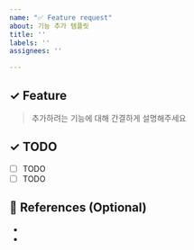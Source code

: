 ```yaml
---
name: "✅ Feature request"
about: 기능 추가 템플릿
title: ''
labels: ''
assignees: ''

---
```


## ✓ Feature

> 추가하려는 기능에 대해 간결하게 설명해주세요

## ✓ TODO

- [ ] TODO
- [ ] TODO

## 📎 References (Optional)

-
-
